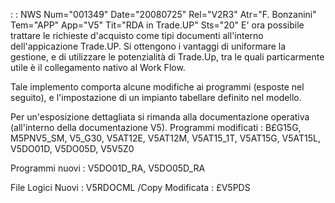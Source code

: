  :  : NWS Num="001349" Date="20080725" Rel="V2R3" Atr="F. Bonzanini" Tem="APP" App="V5" Tit="RDA in Trade.UP" Sts="20"
E' ora possibile trattare le richieste d'acquisto come tipi documenti all'interno dell'appicazione
Trade.UP.
Si ottengono i vantaggi di uniformare la gestione, e di utilizzare le potenzialità di Trade.Up, tra
le quali particarmente utile è il collegamento nativo al Work Flow.

Tale implemento comporta alcune modifiche ai programmi (esposte nel seguito), e l'impostazione di un impianto tabellare definito nel modello.

Per un'esposizione dettagliata si rimanda alla documentazione operativa (all'interno della documentazione V5).
Programmi modificati :  B£G15G, M5PNV5_SM, V5_G30, V5AT12E, V5AT12M, V5AT15_1T, V5AT15G, V5AT15L, V5DO01D, V5DO05D, V5V5Z0

Programmi nuovi  :  V5DO01D_RA, V5DO05D_RA

File Logici Nuovi :  V5RDOCML
/Copy Modificata :  £V5PDS
